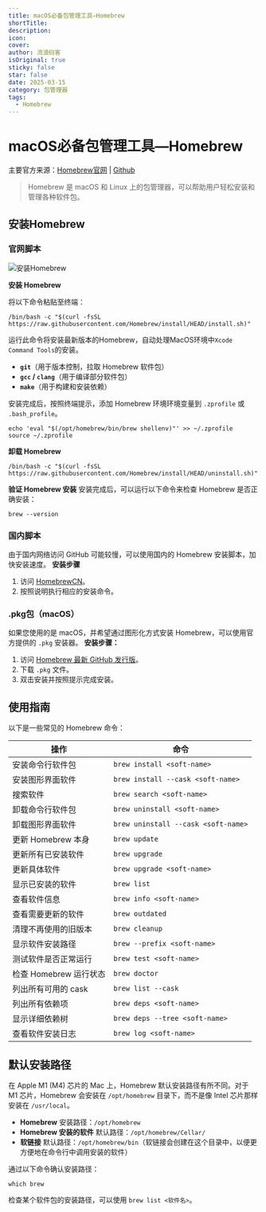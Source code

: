 ```yaml
---
title: macOS必备包管理工具—Homebrew
shortTitle: 
description: 
icon: 
cover: 
author: 流浪码客
isOriginal: true
sticky: false
star: false
date: 2025-03-15
category: 包管理器
tags:
  - Homebrew
---
```


# macOS必备包管理工具—Homebrew

主要官方来源：[Homebrew官网](https://brew.sh/zh-cn/) |  [Github](https://github.com/homebrew)

> Homebrew 是 macOS 和 Linux 上的包管理器，可以帮助用户轻松安装和管理各种软件包。

## 安装Homebrew

### 官网脚本

![安装Homebrew](http://img.geekyspace.cn/pictures/2025/20250312024222153.png)

**安装 Homebrew**

将以下命令粘贴至终端：
```shell
/bin/bash -c "$(curl -fsSL https://raw.githubusercontent.com/Homebrew/install/HEAD/install.sh)"
```
运行此命令将安装最新版本的Homebrew，自动处理MacOS环境中`Xcode Command Tools`的安装。
- **`git`**（用于版本控制，拉取 Homebrew 软件包）
- **`gcc` / `clang`**（用于编译部分软件包）
- **`make`**（用于构建和安装依赖）

安装完成后，按照终端提示，添加 Homebrew 环境环境变量到 `.zprofile` 或 `.bash_profile`。
```shell
echo 'eval "$(/opt/homebrew/bin/brew shellenv)"' >> ~/.zprofile
source ~/.zprofile
```
 
**卸载 Homebrew**
```shell
/bin/bash -c "$(curl -fsSL https://raw.githubusercontent.com/Homebrew/install/HEAD/uninstall.sh)"
```

**验证 Homebrew 安装**
安装完成后，可以运行以下命令来检查 Homebrew 是否正确安装：
```shell
brew --version
```

### 国内脚本

由于国内网络访问 GitHub 可能较慢，可以使用国内的 Homebrew 安装脚本，加快安装速度。
**安装步骤**
1. 访问 [HomebrewCN](https://gitee.com/cunkai/HomebrewCN)。
2. 按照说明执行相应的安装命令。

### .pkg包（macOS）

如果您使用的是 macOS，并希望通过图形化方式安装 Homebrew，可以使用官方提供的 `.pkg` 安装器。
**安装步骤：**
1. 访问 [Homebrew 最新 GitHub 发行版](https://github.com/Homebrew/brew/releases/latest)。
2. 下载 `.pkg` 文件。
3. 双击安装并按照提示完成安装。

## 使用指南

以下是一些常见的 Homebrew 命令：

| 操作               | 命令                                  |
| ---------------- | ----------------------------------- |
| 安装命令行软件包         | `brew install <soft-name>`          |
| 安装图形界面软件         | `brew install --cask <soft-name>`   |
| 搜索软件             | `brew search <soft-name>`           |
| 卸载命令行软件包         | `brew uninstall <soft-name>`        |
| 卸载图形界面软件         | `brew uninstall --cask <soft-name>` |
| 更新 Homebrew 本身   | `brew update`                       |
| 更新所有已安装软件        | `brew upgrade`                      |
| 更新具体软件           | `brew upgrade <soft-name>`          |
| 显示已安装的软件         | `brew list`                         |
| 查看软件信息           | `brew info <soft-name>`             |
| 查看需要更新的软件        | `brew outdated`                     |
| 清理不再使用的旧版本       | `brew cleanup`                      |
| 显示软件安装路径         | `brew --prefix <soft-name>`         |
| 测试软件是否正常运行       | `brew test <soft-name>`             |
| 检查 Homebrew 运行状态 | `brew doctor`                       |
| 列出所有可用的 cask     | `brew list --cask`                  |
| 列出所有依赖项          | `brew deps <soft-name>`             |
| 显示详细依赖树          | `brew deps --tree <soft-name>`      |
| 查看软件安装日志         | `brew log <soft-name>`              |
## 默认安装路径

在 Apple M1 (M4) 芯片的 Mac 上，Homebrew 默认安装路径有所不同。对于 M1 芯片，Homebrew 会安装在 `/opt/homebrew` 目录下，而不是像 Intel 芯片那样安装在 `/usr/local`。

- **Homebrew** 安装路径：`/opt/homebrew`
- **Homebrew 安装的软件** 默认路径：`/opt/homebrew/Cellar/`
- **软链接** 默认路径：`/opt/homebrew/bin`（软链接会创建在这个目录中，以便更方便地在命令行中调用安装的软件）

通过以下命令确认安装路径：
```shell
which brew
```
检查某个软件包的安装路径，可以使用 `brew list <软件名>`。
